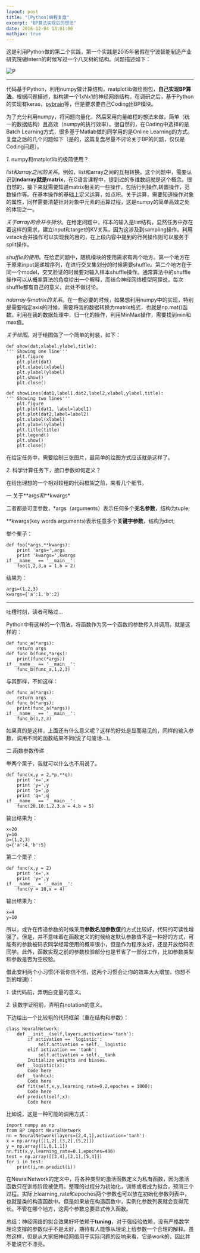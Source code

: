 ```yaml
---
layout: post
title: "[Python]编程复盘"
excerpt: "BP算法实现后的想法"
date: 2016-12-04 13:01:00
mathjax: true
---
```

<script type="text/javascript" src="http://cdn.mathjax.org/mathjax/latest/MathJax.js?config=default"></script>

这是利用Python做的第二个实践，第一个实践是2015年暑假在宁波智能制造产业研究院做Intern的时候写过一个八叉树的结构。问题描述如下：

![P](http://ww4.sinaimg.cn/mw690/aba7d18bjw1faeoh2kq22j20lp0kedl9.jpg)

---

代码基于Python，利用numpy做计算结构，matplotlib做绘图包，**自己实现BP算法**。根据问题描述，拟构建一个1xNx1的神经网络结构。在调研之后，基于Python的实现有keras，[pybrain](http://nezha.github.io/%E7%A7%91%E5%AD%A6%E8%AE%A1%E7%AE%97/pybrain%E5%88%9D%E5%85%A5%E9%97%A8)等，但是要求要自己Coding出BP模块。

为了充分利用numpy，将问题向量化，然后采用向量编程的想法来做，简单（统一的数据结构）且高效（numpy的执行效率）。很自然的，在Coding中选择的是Batch Learning方式，很多基于Matlab做的同学用的是Online Learning的方式。复盘之后的几个问题如下（是的，这篇复盘尽量不讨论关于BP的问题，仅仅是Coding问题）。

*1.* numpy和matplotlib的极简使用？

_list和array之间的关系_。例如，list和array之间的互相转换。这个问题中，需要认识到**ndarray就是matrix**，在C语言课程中，提到过的多维数组就是这个概念。很自然的，接下来就需要知道matrix相关的一些操作，包括行列操作,转置操作，范数操作等。在基本操作的基础上定义运算，如点积。关于运算，需要知道操作对象的属性，同样需要清楚针对对象中元素的运算过程，这是numpy的简单高效之处的体现之一。

_关于array的合并与拆分_。在给定问题中，样本的输入是list结构，显然任务中存在着这样的需求，建立input和target的KV关系，因为这涉及到sampling操作。利用vstack合并操作可以实现我的目的，在上段内容中提到的行列操作则可以服务于split操作。

_shuffle的使用_。在给定问题中，随机模块的使用需求有两个地方。第一个地方在于原来input是递增序列，在进行交叉集划分的时候需要shuffle。第二个地方在于同一个model，交叉验证的时候要对输入样本shuffle操作。通常算法中的shuffle操作可以从概率算法的角度给出一个解释，而结合神经网络模型阿狸说，每次shuffle都有自己的意义，此处不做讨论。

_ndarray与matrix的关系_。在一些必要的时候，如果想利用numpy中的实现，特别是需要指定axis的时候，需要将我的数据转换为matrix格式，也就是np.mat()函数。利用在我的数据处理中，归一化的操作，利用MinMax操作，需要找到min和max值。

_关于绘图_。对于绘图做了一个简单的封装，如下：

    def show(dat,xlabel,ylabel,title):
    ''' Showing one line'''
        plt.figure
        plt.plot(dat)
        plt.xlabel(xlabel)
        plt.ylabel(ylabel)
        plt.show()
        plt.close()

    def showLines(dat1,label1,dat2,label2,xlabel,ylabel,title):
    ''' Showing two lines'''
        plt.figure
        plt.plot(dat1, label=label1)
        plt.plot(dat2,label=label2)
        plt.xlabel(xlabel)
        plt.ylabel(ylabel)
        plt.title(title)
        plt.legend()
        plt.show()
        plt.close()

在给定任务中，需要绘制三张图片，最简单的绘图方式应该就是这样了。

*2.* 科学计算任务下，接口参数如何定义？

在给出理想的一个相对较粗的代码框架之前，来看几个细节。

一.关于*\*args*和*\*\*kwargs*

二者都是可变参数，\*args（arguments）表示任何多个**无名参数**，结构为tuple;

\*\*kwargs(key words arguments)表示任意多个**关键字参数**，结构为dict;

举个栗子：

    def foo(*args,**kwargs):
        print 'args=',args
        print 'kwargs=',kwargs
    if __name__ == '__main__':
        foo(1,2,3,a = 1,b = 2)
结果为：

    args=(1,2,3)
    kwargs={'a':1,'b':2}

---

吐槽时刻，读者可略过...

Python中有这样的一个用法，将函数作为另一个函数的参数传入并调用。就是这样的：

    def func_a(*args):
        return args
    def func_b(func,*args):
        print(func(*args))
    if __name__ == '__main__':
        func_b(func_a,1,2,3)

与其那样，不如这样：

    def func_a(*args):
        return args
    def func_b(*args):
        print(func_a(*args))
    if __name__ == '__main__':
        func_b(1,2,3)
如果真的是这样，上面还有什么意义呢？这样的好处是显而易见的，同样的输入参数，调用不同的函数结果不同(说了句废话...)。

二.函数参数传递

举两个栗子，我就可以什么也不用说了。

    def func(x,y = 2,*p,**q):
        print 'x=',x
        print 'y=',y
        print 'p=',p
        print 'q=',q
    if __name__ == '__main__':
        func(20,10,1,2,3,a = 4,b = 5)

输出结果为：

    x=20
    y=10
    p=(1,2,3)
    q={'a':4,'b':5}

第二个栗子：

    def func(x,y = 2)
        print 'x=',x
        print 'y=',y
    if __name__ = '__main__':
        func(y = 10,x = 4)

输出结果为：

    x=4
    y=10

所以，或许在传递参数的时候采用**参数名加参数值**的方式比较好，代码的可读性增强了。但是，并不意味着在函数定义的时候给定默认参数值不是一种好的方式，可能有的参数被码农同学经常使用的概率很小，但是作为程序友好，还是开放给码农同学。此外，函数实现之前的参数校验部分也是节省了一部分工作，比如参数类型和参数是否为空校验。

借此安利两个小习惯(不管你信不信，这两个习惯会让你的效率大大增加，你想不到的增速)：

*1.* 读代码前，弄明白变量的意义。

*2.* 读数学证明前，弄明白notation的意义。

下边给出一个比较粗的代码框架（重在结构和参数）：

    class NeuralNetwork:
        def __init__(self,layers,activation='tanh'):
            if activation == 'logistic':
                self.activation = self.__logistic
            elif activation == 'tanh':
                self.activation = self.__tanh
            Initialize weights and biases.
        def __logistic(x):
            Code here
        def __tanh(x):
            Code here
        def fit(self,x,y,learning_rate=0.2,epoches = 1000):
            Code here
        def predict(self,x):
            Code here

比如说，这是一种可能的调用方式：

    import numpy as np
    from BP import NeuralNetwork
    nn = NeuralNetwork(layers=[2,4,1],activation='tanh')
    x = np.array([[1,2],[3,2],[5,2]])
    y = np.array([1,0,1,1])
    nn.fit(x,y,learning_rate=0.1,epoches=400)
    test = np.array([[3,4],[2,1],[5,4]])
    for i in test:
        print(i,nn.predict(i))

在NeuralNetwork的定义中，将各种类型的激活函数定义为私有函数，因为激活函数只在训练阶段被使用。整理的过程分为初始化，训练或者成为拟合，预测三个过程。实际上learning_rate和epoches两个参数也可以放在初始化参数列表中，也就是类的构造函数中。但是如果放在构造函数中，实例化参数列表就会变得冗长。不管在哪个地方，这两个参数总要显式传入函数。

总结：神经网络的拟合效果好坏依赖于**tuning**，对于强经验依赖，没有严格数学理论支撑的参数似乎不是太好，期待有人能够从理论上给参数一个合理的解释。虽然这样，但是从大家把神经网络用于实际问题的反响来看，它是work的，因此并不能说它不漂亮。
